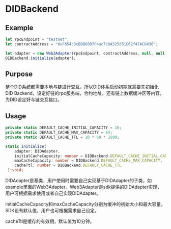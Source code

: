 ﻿# DIDBackend

## Example

```typescript
let rpcEndpoint = "testnet";
let contractAddress = "0xF654c3cBBB60D7F4ac7cDA325d51E62f47ACD436";

let adapter = new Web3Adapter(rpcEndpoint, contractAddress, null, null);  
DIDBackend.initialize(adapter);
```

## Purpose

整个DID系统都需要本地与链进行交互，所以DID体系启动初期就需要先初始化DID Backend，设定好链的rpc服务端，合约地址，还有链上数据缓冲区等内容，为DID设定好与链交互接口。

## Usage

```typescript
private static DEFAULT_CACHE_INITIAL_CAPACITY = 16;
private static DEFAULT_CACHE_MAX_CAPACITY = 64;
private static DEFAULT_CACHE_TTL = 10 * 60 * 1000;

static initialize(
    adapter: DIDAdapter,
    initialCacheCapacity: number = DIDBackend.DEFAULT_CACHE_INITIAL_CAPACITY,
    maxCacheCapacity: number = DIDBackend.DEFAULT_CACHE_MAX_CAPACITY,
    cacheTtl: number = DIDBackend.DEFAULT_CACHE_TTL
 ):void;
```

DIDAdapter是基类，用户使用时需要自己实现基于DIDAdapter的子类，如example里面的Web3Adapter。Web3Adapter是sdk提供的DIDAdapter实现，用户可根据需求使用或者自己实现DIDAdapter。

initialCacheCapacity和maxCacheCapacity分别为缓冲的初始大小和最大容量。SDK设有默认值，用户也可根据需求自己设定。

cacheTtl是缓存的有效期，默认值为10分钟。
